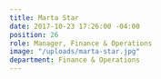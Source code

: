 ```yaml
---
title: Marta Star
date: 2017-10-23 17:26:00 -04:00
position: 26
role: Manager, Finance & Operations
image: "/uploads/marta-star.jpg"
department: Finance & Operations
---
```

